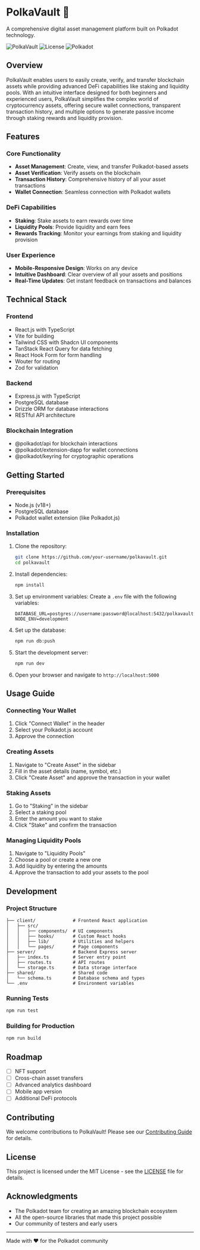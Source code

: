 # PolkaVault 🏦

A comprehensive digital asset management platform built on Polkadot technology.

![PolkaVault](https://img.shields.io/badge/PolkaVault-Asset%20Management-pink)
![License](https://img.shields.io/badge/license-MIT-blue.svg)
![Polkadot](https://img.shields.io/badge/Polkadot-Asset%20Hub-E6007A)

## Overview

PolkaVault enables users to easily create, verify, and transfer blockchain assets while providing advanced DeFi capabilities like staking and liquidity pools. With an intuitive interface designed for both beginners and experienced users, PolkaVault simplifies the complex world of cryptocurrency assets, offering secure wallet connections, transparent transaction history, and multiple options to generate passive income through staking rewards and liquidity provision.

## Features

### Core Functionality
- **Asset Management**: Create, view, and transfer Polkadot-based assets
- **Asset Verification**: Verify assets on the blockchain
- **Transaction History**: Comprehensive history of all your asset transactions
- **Wallet Connection**: Seamless connection with Polkadot wallets

### DeFi Capabilities
- **Staking**: Stake assets to earn rewards over time
- **Liquidity Pools**: Provide liquidity and earn fees
- **Rewards Tracking**: Monitor your earnings from staking and liquidity provision

### User Experience
- **Mobile-Responsive Design**: Works on any device
- **Intuitive Dashboard**: Clear overview of all your assets and positions
- **Real-Time Updates**: Get instant feedback on transactions and balances

## Technical Stack

### Frontend
- React.js with TypeScript
- Vite for building
- Tailwind CSS with Shadcn UI components
- TanStack React Query for data fetching
- React Hook Form for form handling
- Wouter for routing
- Zod for validation

### Backend
- Express.js with TypeScript
- PostgreSQL database
- Drizzle ORM for database interactions
- RESTful API architecture

### Blockchain Integration
- @polkadot/api for blockchain interactions
- @polkadot/extension-dapp for wallet connections
- @polkadot/keyring for cryptographic operations

## Getting Started

### Prerequisites
- Node.js (v18+)
- PostgreSQL database
- Polkadot wallet extension (like Polkadot.js)

### Installation

1. Clone the repository:
   ```bash
   git clone https://github.com/your-username/polkavault.git
   cd polkavault
   ```

2. Install dependencies:
   ```bash
   npm install
   ```

3. Set up environment variables:
   Create a `.env` file with the following variables:
   ```
   DATABASE_URL=postgres://username:password@localhost:5432/polkavault
   NODE_ENV=development
   ```

4. Set up the database:
   ```bash
   npm run db:push
   ```

5. Start the development server:
   ```bash
   npm run dev
   ```

6. Open your browser and navigate to `http://localhost:5000`

## Usage Guide

### Connecting Your Wallet
1. Click "Connect Wallet" in the header
2. Select your Polkadot.js account
3. Approve the connection

### Creating Assets
1. Navigate to "Create Asset" in the sidebar
2. Fill in the asset details (name, symbol, etc.)
3. Click "Create Asset" and approve the transaction in your wallet

### Staking Assets
1. Go to "Staking" in the sidebar
2. Select a staking pool
3. Enter the amount you want to stake
4. Click "Stake" and confirm the transaction

### Managing Liquidity Pools
1. Navigate to "Liquidity Pools"
2. Choose a pool or create a new one
3. Add liquidity by entering the amounts
4. Approve the transaction to add your assets to the pool

## Development

### Project Structure
```
├── client/              # Frontend React application
│   ├── src/
│   │   ├── components/  # UI components
│   │   ├── hooks/       # Custom React hooks
│   │   ├── lib/         # Utilities and helpers
│   │   └── pages/       # Page components
├── server/              # Backend Express server
│   ├── index.ts         # Server entry point
│   ├── routes.ts        # API routes
│   └── storage.ts       # Data storage interface
├── shared/              # Shared code
│   └── schema.ts        # Database schema and types
└── .env                 # Environment variables
```

### Running Tests
```bash
npm run test
```

### Building for Production
```bash
npm run build
```

## Roadmap

- [ ] NFT support
- [ ] Cross-chain asset transfers
- [ ] Advanced analytics dashboard
- [ ] Mobile app version
- [ ] Additional DeFi protocols

## Contributing

We welcome contributions to PolkaVault! Please see our [Contributing Guide](CONTRIBUTING.md) for details.

## License

This project is licensed under the MIT License - see the [LICENSE](LICENSE) file for details.

## Acknowledgments

- The Polkadot team for creating an amazing blockchain ecosystem
- All the open-source libraries that made this project possible
- Our community of testers and early users

---

Made with ❤️ for the Polkadot community